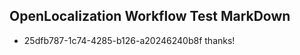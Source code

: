 ## OpenLocalization Workflow Test MarkDown
* 25dfb787-1c74-4285-b126-a20246240b8f thanks!

<!--HONumber=Jul16_HO5-->


